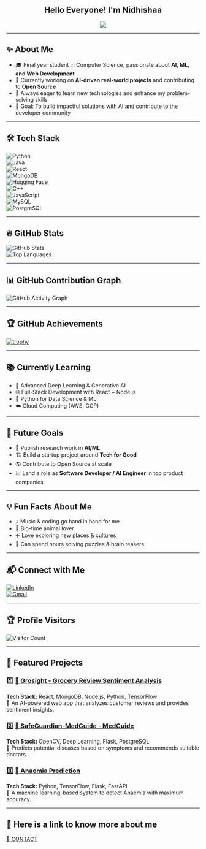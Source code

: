 <h2 align="center">Hello Everyone! I'm Nidhishaa </h2>
<p align="center">
  <img src="https://readme-typing-svg.herokuapp.com?color=F77247&lines=Software+Developer+|+WebDev+AI+ML;Passionate+about+Tech;Open+Source+Contributor">
</p>

---

## ✨ About Me  

- 🎓 Final year student in Computer Science, passionate about **AI, ML, and Web Development**  
- 🚀 Currently working on **AI-driven real-world projects** and contributing to **Open Source**  
- 🌱 Always eager to learn new technologies and enhance my problem-solving skills  
- 🎯 Goal: To build impactful solutions with AI and contribute to the developer community  

---

## 🛠 Tech Stack  

![Python](https://img.shields.io/badge/Python-3776AB?style=for-the-badge&logo=python&logoColor=white)  
![Java](https://img.shields.io/badge/Java-ED8B00?style=for-the-badge&logo=openjdk&logoColor=white)  
![React](https://img.shields.io/badge/React-61DAFB?style=for-the-badge&logo=react&logoColor=black)  
![MongoDB](https://img.shields.io/badge/MongoDB-4EA94B?style=for-the-badge&logo=mongodb&logoColor=white)  
![Hugging Face](https://img.shields.io/badge/-HuggingFace-FDEE21?style=for-the-badge&logo=HuggingFace&logoColor=black)  
![C++](https://img.shields.io/badge/C%2B%2B-00599C?style=for-the-badge&logo=c%2B%2B&logoColor=white)  
![JavaScript](https://img.shields.io/badge/JavaScript-323330?style=for-the-badge&logo=javascript&logoColor=F7DF1E)  
![MySQL](https://img.shields.io/badge/MySQL-005C84?style=for-the-badge&logo=mysql&logoColor=white)  
![PostgreSQL](https://img.shields.io/badge/PostgreSQL-316192?style=for-the-badge&logo=postgresql&logoColor=white)  

---

## 🔥 GitHub Stats  

![GitHub Stats](https://github-readme-stats.vercel.app/api?username=nidhicode7&show_icons=true&theme=radical)  
![Top Languages](https://github-readme-stats.vercel.app/api/top-langs/?username=nidhicode7&layout=compact&theme=radical)  

---

## 📊 GitHub Contribution Graph  

![GitHub Activity Graph](https://github-readme-activity-graph.vercel.app/graph?username=nidhicode7&theme=dracula)  

---

## 🏆 GitHub Achievements  

[![trophy](https://github-profile-trophy.vercel.app/?username=nidhicode7&theme=gruvbox&no-frame=true&margin-w=10)](https://github.com/ryo-ma/github-profile-trophy)  

---


## 📚 Currently Learning  

- 🤖 Advanced Deep Learning & Generative AI  
- 🌐 Full-Stack Development with React + Node.js  
- 🐍 Python for Data Science & ML  
- ☁️ Cloud Computing (AWS, GCP)  

---

## 🎯 Future Goals  

- 🔬 Publish research work in **AI/ML**  
- 🏗️ Build a startup project around **Tech for Good**  
- 🌎 Contribute to Open Source at scale  
- 📈 Land a role as **Software Developer / AI Engineer** in top product companies  

---

## 💡 Fun Facts About Me  

- 🎶 Music & coding go hand in hand for me  
- 🐾 Big-time animal lover  
- ✈️ Love exploring new places & cultures  
- 🧩 Can spend hours solving puzzles & brain teasers  

---

## 📬 Connect with Me  

[![LinkedIn](https://img.shields.io/badge/LinkedIn-0077B5?style=for-the-badge&logo=linkedin&logoColor=white)](https://in.linkedin.com/in/nidhishaa-ardham-767181303)  
[![Gmail](https://img.shields.io/badge/Gmail-D14836?style=for-the-badge&logo=gmail&logoColor=white)](mailto:nidhishaaardham07@gmail.com)  

---

## 🏆 Profile Visitors  
![Visitor Count](https://komarev.com/ghpvc/?username=nidhicode7&color=blue)  

---

## 🚀 Featured Projects  

### 1️⃣ [🔗 Grosight - Grocery Review Sentiment Analysis](https://github.com/nidhicode7/grosight)  
**Tech Stack:** React, MongoDB, Node.js, Python, TensorFlow  
🔹 An AI-powered web app that analyzes customer reviews and provides sentiment insights.  

### 2️⃣ [🔗 SafeGuardian-MedGuide - MedGuide](https://github.com/nidhicode7/MedGuide)  
**Tech Stack:** OpenCV, Deep Learning, Flask, PostgreSQL  
🔹 Predicts potential diseases based on symptoms and recommends suitable doctors.  

### 3️⃣ [🔗 Anaemia Prediction](https://github.com/nidhicode7/Anaemia-Prediction)  
**Tech Stack:** Python, TensorFlow, Flask, FastAPI  
🔹 A machine learning-based system to detect Anaemia with maximum accuracy.  

---

## 🚀 Here is a link to know more about me  
[🔗 CONTACT](https://myportfolio-mtjf.onrender.com)  
